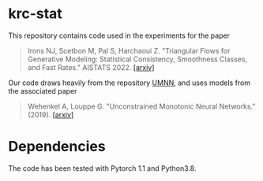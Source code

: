 # krc-stat

This repository contains code used in the experiments for the paper
> Irons NJ, Scetbon M, Pal S, Harchaoui Z. "Triangular Flows for Generative Modeling: Statistical Consistency, Smoothness Classes, and Fast Rates." AISTATS 2022. 
> [[arxiv]](https://arxiv.org/abs/2112.15595)

Our code draws heavily from the repository [UMNN](https://github.com/AWehenkel/UMNN), and uses models from the associated paper 
> Wehenkel A, Louppe G. "Unconstrained Monotonic Neural Networks." (2019).
> [[arxiv]](https://arxiv.org/abs/1908.05164)


# Dependencies
The code has been tested with Pytorch 1.1 and Python3.8.
